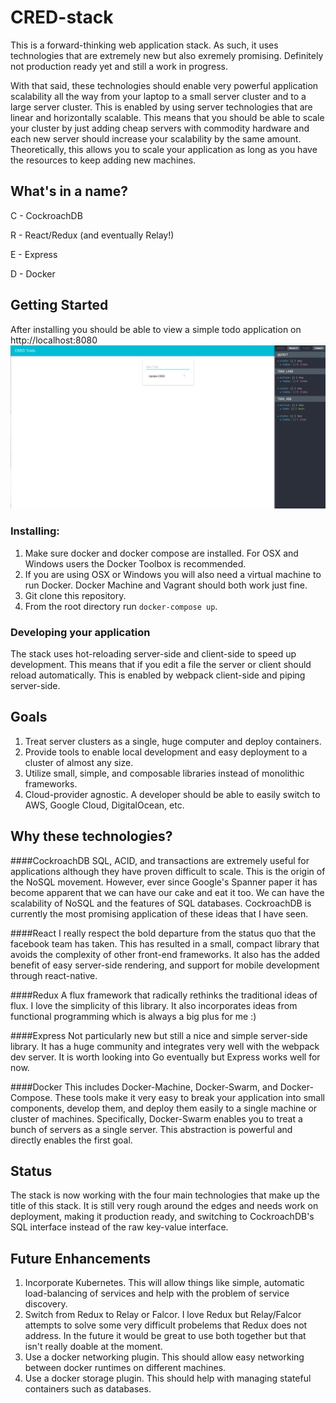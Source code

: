 # CRED-stack
This is a forward-thinking web application stack. As such, it uses technologies that are extremely new but also exremely promising. Definitely not production ready yet and still a work in progress.

With that said, these technologies should enable very powerful application scalability all the way from your laptop to a small server cluster and to a large server cluster. This is enabled by using server technologies that are linear and horizontally scalable. This means that you should be able to scale your cluster by just adding cheap servers with commodity hardware and each new server should increase your scalability by the same amount. Theoretically, this allows you to scale your application as long as you have the resources to keep adding new machines.

## What's in a name?
C - CockroachDB

R - React/Redux (and eventually Relay!)

E - Express

D - Docker

## Getting Started
After installing you should be able to view a simple todo application on http://localhost:8080
![Screenshot](https://raw.githubusercontent.com/CooCooCaCha/cred-stack/master/demo.png)

### Installing:
1. Make sure docker and docker compose are installed. For OSX and Windows users the Docker Toolbox is recommended.
2. If you are using OSX or Windows you will also need a virtual machine to run Docker. Docker Machine and Vagrant should both work just fine.
3. Git clone this repository.
4. From the root directory run `docker-compose up`.

### Developing your application
The stack uses hot-reloading server-side and client-side to speed up development. This means that if you edit a file the server or client should reload automatically. This is enabled by webpack client-side and piping server-side.

## Goals
1. Treat server clusters as a single, huge computer and deploy containers.
2. Provide tools to enable local development and easy deployment to a cluster of almost any size.
3. Utilize small, simple, and composable libraries instead of monolithic frameworks.
4. Cloud-provider agnostic. A developer should be able to easily switch to AWS, Google Cloud, DigitalOcean, etc.

## Why these technologies?
####CockroachDB
SQL, ACID, and transactions are extremely useful for applications although they have proven difficult to scale. This is the origin of the NoSQL movement. However, ever since Google's Spanner paper it has become apparent that we can have our cake and eat it too. We can have the scalability of NoSQL and the features of SQL databases. CockroachDB is currently the most promising application of these ideas that I have seen.

####React
I really respect the bold departure from the status quo that the facebook team has taken. This has resulted in a small, compact library that avoids the complexity of other front-end frameworks. It also has the added benefit of easy server-side rendering, and support for mobile development through react-native.

####Redux
A flux framework that radically rethinks the traditional ideas of flux. I love the simplicity of this library. It also incorporates ideas from functional programming which is always a big plus for me :)

####Express
Not particularly new but still a nice and simple server-side library. It has a huge community and integrates very well with the webpack dev server. It is worth looking into Go eventually but Express works well for now.

####Docker
This includes Docker-Machine, Docker-Swarm, and Docker-Compose. These tools make it very easy to break your application into small components, develop them, and deploy them easily to a single machine or cluster of machines. Specifically, Docker-Swarm enables you to treat a bunch of servers as a single server. This abstraction is powerful and directly enables the first goal.

## Status
The stack is now working with the four main technologies that make up the title of this stack. It is still very rough around the edges and needs work on deployment, making it production ready, and switching to CockroachDB's SQL interface instead of the raw key-value interface.

## Future Enhancements
1. Incorporate Kubernetes. This will allow things like simple, automatic load-balancing of services and help with the problem of service discovery.
2. Switch from Redux to Relay or Falcor. I love Redux but Relay/Falcor attempts to solve some very difficult probelems that Redux does not address. In the future it would be great to use both together but that isn't really doable at the moment.
3. Use a docker networking plugin. This should allow easy networking between docker runtimes on different machines.
4. Use a docker storage plugin. This should help with managing stateful containers such as databases.
